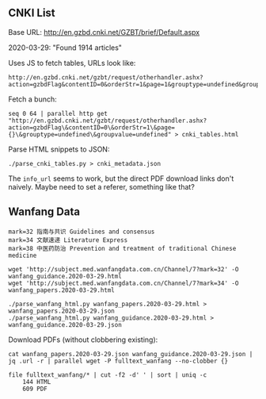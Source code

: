 

## CNKI List

Base URL: <http://en.gzbd.cnki.net/GZBT/brief/Default.aspx>

2020-03-29: "Found 1914 articles"

Uses JS to fetch tables, URLs look like:

    http://en.gzbd.cnki.net/gzbt/request/otherhandler.ashx?action=gzbdFlag&contentID=0&orderStr=1&page=1&grouptype=undefined&groupvalue=undefined

Fetch a bunch:

    seq 0 64 | parallel http get "http://en.gzbd.cnki.net/gzbt/request/otherhandler.ashx?action=gzbdFlag\&contentID=0\&orderStr=1\&page={}\&grouptype=undefined\&groupvalue=undefined" > cnki_tables.html

Parse HTML snippets to JSON:

    ./parse_cnki_tables.py > cnki_metadata.json

The `info_url` seems to work, but the direct PDF download links don't naively.
Maybe need to set a referer, something like that?


## Wanfang Data

    mark=32 指南与共识 Guidelines and consensus
    mark=34 文献速递 Literature Express
    mark=38 中医药防治 Prevention and treatment of traditional Chinese medicine

    wget 'http://subject.med.wanfangdata.com.cn/Channel/7?mark=32' -O wanfang_guidance.2020-03-29.html
    wget 'http://subject.med.wanfangdata.com.cn/Channel/7?mark=34' -O wanfang_papers.2020-03-29.html

    ./parse_wanfang_html.py wanfang_papers.2020-03-29.html > wanfang_papers.2020-03-29.json
    ./parse_wanfang_html.py wanfang_guidance.2020-03-29.html > wanfang_guidance.2020-03-29.json

Download PDFs (without clobbering existing):

    cat wanfang_papers.2020-03-29.json wanfang_guidance.2020-03-29.json | jq .url -r | parallel wget -P fulltext_wanfang --no-clobber {}

    file fulltext_wanfang/* | cut -f2 -d' ' | sort | uniq -c
        144 HTML
        609 PDF

